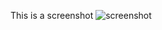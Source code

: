 This is a screenshot ![screenshot](https://github.com/riccardogar/bookstart2im/assets/136090142/886744aa-a469-40f2-a129-417f70e7904a)

